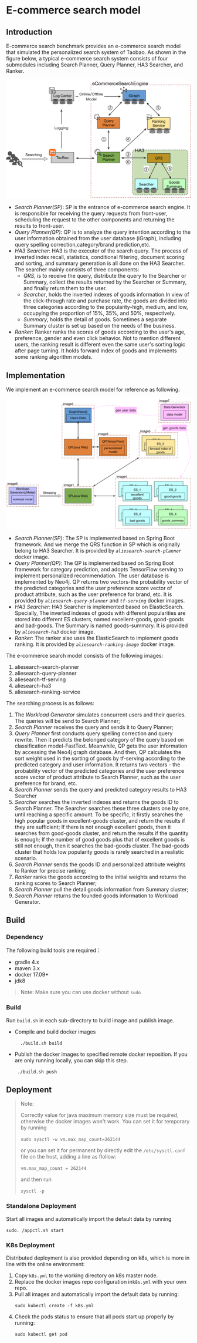 # E-commerce search model

## Introduction
E-commerce search benchmark provides an e-commerce search model that simulated the personalized search system of Taobao. As shown in the figure below, a typical e-commerce search system consists of four submodules including Search Planner, Query Planner, HA3 Searcher, and Ranker.

![arch](../figures/arch.png)

- *Search Planner(SP)*: SP is the entrance of e-commerce search engine. It is
responsible for receiving the query requests from front-user, scheduling the request to the other components and returning the results to front-user. 
- *Query Planner(QP)*: QP is to analyze the query intention according to the user information obtained from the user database (iGraph), including query spelling correction,category/brand prediction,etc. 
- *HA3 Searcher*: HA3 is the executor of the search query. The process of inverted index recall, statistics, conditional filtering, document scoring and sorting, and summary generation is all done on the HA3 Searcher. The searcher mainly consists of three components:
  - *QRS*, is to receive the query, distribute the query to the Searcher or Summary, collect the results returned by the Searcher or Summary, and finally return them to the user. 
  - *Searcher*, holds the inverted indexes of goods information.In view of the click-through rate and purchase rate, the goods are divided into three categories according to the popularity-high, medium, and low, occupying the proportion of 15%, 35%, and 50%, respectively. 
  - *Summary*, holds the detail of goods. Sometimes a separate Summary cluster is set up based on the needs of the business.
- *Ranker*: Ranker ranks the scores of goods according to the user's age, preference, gender and even click behavior. Not to mention different users, the ranking result is different even the same user's sorting logic after page turning. It holds forward index of goods and implements some ranking algorithm models.

## Implementation

We implement an e-commerce search model for reference as following:

![deploy](../figures/deploy.png)

- *Search Planner(SP)*:  The SP is implemented based on Spring Boot framework. And we merge the QRS function in SP which is originally belong to HA3 Searcher. It is provided by *`aliesearch-search-planner`* docker image.
- *Query Planner(QP)*: The QP is implemented based on Spring Boot framework for category prediction, and adopts TensorFlow serving to implement personalized recommendation. The user database is implemented by Neo4j. QP returns two vectors-the probability vector of the predicted categories and the user preference score vector of product attribute, such as the user preference for brand, etc. It is provided by *`aliesearch-query-planner`* and *`tf-serving`* docker images.
- *HA3 Searcher*: HA3 Searcher is implemented based on ElasticSearch. Specially, The inverted indexes of goods with different popularities are stored into different ES clusters, named excellent-goods, good-goods and bad-goods. The Summary is named goods-summary. It is provided by *`aliesearch-ha3`* docker image.
- *Ranker*: The ranker also uses the ElasticSearch to implement goods ranking. It is provided by *`aliesearch-ranking-image`* docker image.

The e-commerce search model consists of the following images:

1. aliesearch-search-planner
2. aliesearch-query-planner
3. aliesearch-tf-serving
4. aliesearch-ha3
5. aliesearch-ranking-service

The searching process is as follows:

1. The *Workload Generator* simulates concurrent users and their queries. The queries will be send to Search Planner;
2. *Search Planner* receives the query and sends it to Query Planner;
3. *Query Planner* first conducts query spelling correction and query rewrite. Then it predicts the belonged category of the query based on classification model-FastText. Meanwhile, QP gets the user information by accessing the Neo4j graph database. And then, QP calculates the sort weight used in the sorting of goods by tf-serving according to the predicted category and user information. It returns two vectors - the probability vector of the predicted categories and the user preference score vector of product attribute to Search Planner, such as the user preference for brand, etc.
4. *Search Planner* sends the query and predicted category results to HA3 Searcher
5. *Searcher* searches the inverted indexes and returns the goods ID to Search Planner. The Searcher searches these three clusters one by one, until reaching a specific amount. To be specific, it firstly searches the high popular goods in excellent-goods cluster, and return the results if they are sufficient; If there is not enough excellent goods, then it searches from good-goods cluster, and return the results if the quantity is enough; If the number of good goods plus that of excellent goods is still not enough, then it searches the bad-goods cluster. The bad-goods cluster that holds low popularity goods is rarely searched in a realistic scenario. 
6. *Search Planner* sends the goods ID and personalized attribute weights to Ranker for precise ranking;
7. *Ranker* ranks the goods according to the initial weights and returns the ranking scores to Search Planner;
8. *Search Planner* pull the detail goods information from Summary cluster;
9. *Search Planner* returns the founded goods information to Workload Generator.

## Build 

### Dependency

The following build tools are required：

- gradle 4.x
- maven 3.x
- docker 17.09+
- jdk8

> Note:
> Make sure you can use docker without `sudo`

### Build
Run `build.sh` in each sub-directory to build image and publish image. 
- Compile and build docker images
    ```
      ./build.sh build
    ```
- Publish the docker images to specified remote docker reposition. If you are only running locally, you can skip this step.
    ```
     ./build.sh push
    ```

## Deployment
> Note:
> 
> Correctly value for java maximum memory size must be required, otherwise the docker images won't work. You can set it for temporary by running
>
> `sudo sysctl -w vm.max_map_count=262144`
>
> or you can set it for permanent by directly edit the `/etc/sysctl.conf` file on the host, adding a line as flollow:
>
> `vm.max_map_count = 262144`
>
> and then run 
>
> `sysctl -p`

### Standalone Deployment

Start all images and automatically import the default data by running

```shell
sudo. /appctl.sh start
```

### K8s Deployment
Distributed deployment is also provided depending on k8s, which is more in line with the online environment:

1. Copy `k8s.yml` to the working directory on k8s master node.
2. Replace the docker images repo configuration in`k8s.yml` with your own repo.
3. Pull all images and automatically import the default data by running:
    ```
   sudo kubectl create -f k8s.yml
    ```
4. Check the pods status to ensure that all pods start up properly by running:
    ```
   sudo kubectl get pod
    ```

